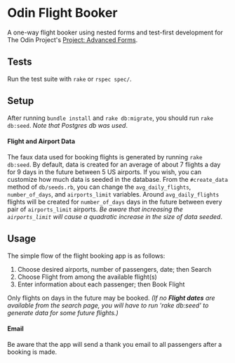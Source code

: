 # Odin Flight Booker

A one-way flight booker using nested forms and test-first development for The Odin Project's [Project: Advanced Forms](http://www.theodinproject.com/ruby-on-rails/building-advanced-forms).

## Tests

Run the test suite with `rake` or `rspec spec/`.

## Setup

After running `bundle install` and `rake db:migrate`, you should run `rake db:seed`. *Note that Postgres db was used*.

#### Flight and Airport Data

The faux data used for booking flights is generated by running `rake db:seed`.
By default, data is created for an average of about 7 flights a day for 9 days in the future between 5 US airports.
If you wish, you can customize how much data is seeded in the database. From the `#create_data` method of `db/seeds.rb`, you can change the `avg_daily_flights`, `number_of_days`, and `airports_limit` variables. Around `avg_daily_flights` flights will be created for `number_of_days` days in the future between every pair of `airports_limit` airports. *Be aware that increasing the `airports_limit` will cause a quadratic increase in the size of data seeded*. 

## Usage

The simple flow of the flight booking app is as follows:

1. Choose desired airports, number of passengers, date; then Search
2. Choose Flight from among the available flight(s)
3. Enter information about each passenger; then Book Flight

Only flights on days in the future may be booked. _(If no **Flight dates** are available from the search page, you will have to run 'rake db:seed' to generate data for some future flights.)_ 

#### Email

Be aware that the app will send a thank you email to all passengers after a booking is made.
